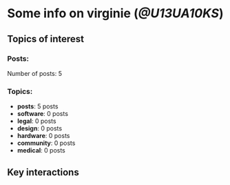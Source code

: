 # Some info on virginie (_@U13UA10KS_)


## Topics of interest

### Posts: 

Number of posts: 5

### Topics:

* __posts__: 5 posts
* __software__: 0 posts
* __legal__: 0 posts
* __design__: 0 posts
* __hardware__: 0 posts
* __community__: 0 posts
* __medical__: 0 posts

## Key interactions 

